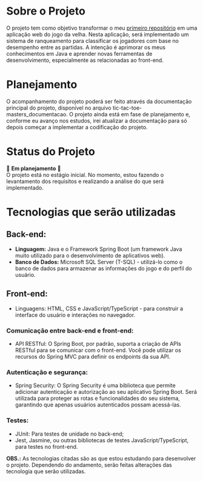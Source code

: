 # **Sobre o Projeto**

O projeto tem como objetivo transformar o meu [primeiro repositório](https://github.com/GuilhermeVaiano/jogoDaVelhaRanqueado) em uma aplicação web do jogo da velha. Nesta aplicação, será implementado um sistema de ranqueamento para classificar os jogadores com base no desempenho entre as partidas. A intenção é aprimorar os meus conhecimentos em Java e aprender novas ferramentas de desenvolvimento, especialmente as relacionadas ao front-end.

# **Planejamento**
O acompanhamento do projeto poderá ser feito através da documentação principal do projeto, disponível no arquivo tic-tac-toe-masters_documentacao. O projeto ainda está em fase de planejamento e, conforme eu avanço nos estudos, irei atualizar a documentação para só depois começar a implementar a codificação do projeto.

# **Status do Projeto**  
🔭 **Em planejamento** 🔭  
O projeto está no estágio inicial. No momento, estou fazendo o levantamento dos requisitos e realizando a análise do que será implementado.

# **Tecnologias que serão utilizadas**

## **Back-end:**

* **Linguagem:** Java e o Framework Spring Boot (um framework Java muito utilizado para o desenvolvimento de aplicativos web).  
* **Banco de Dados:** Microsoft SQL Server (T-SQL) -  utilizá-lo como o banco de dados para armazenar as informações do jogo e do perfil do usuário.  

## **Front-end:**

* Linguagens: HTML, CSS e JavaScript/TypeScript - para construir a interface do usuário e interações no navegador.

### Comunicação entre back-end e front-end:  

* API RESTful: O Spring Boot, por padrão, suporta a criação de APIs RESTful para se comunicar com o front-end. Você pode utilizar os recursos do Spring MVC para definir os endpoints da sua API.  

### Autenticação e segurança:

* Spring Security: O Spring Security é uma biblioteca que permite adicionar autenticação e autorização ao seu aplicativo Spring Boot. Será utilizada para proteger as rotas e funcionalidades do seu sistema, garantindo que apenas usuários autenticados possam acessá-las.  

### Testes:

* JUnit: Para testes de unidade no back-end;
* Jest, Jasmine, ou outras bibliotecas de testes JavaScript/TypeScript, para testes no front-end.

**OBS.:** As tecnologias citadas são as que estou estudando para desenvolver o projeto. Dependendo do andamento, serão feitas alterações das tecnologia que serão utilizadas.

